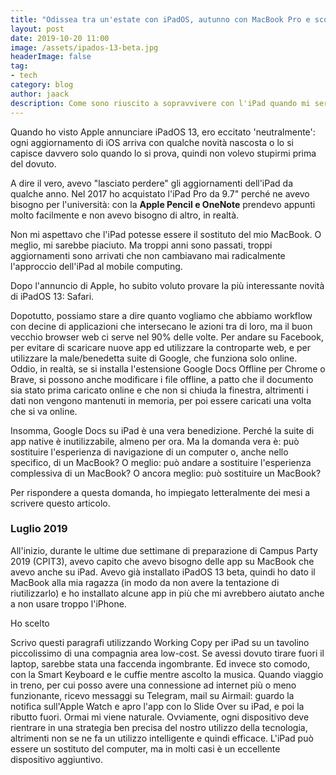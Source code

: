 ```yaml
---
title: "Odissea tra un'estate con iPadOS, autunno con MacBook Pro e sconti per l'università"
layout: post
date: 2019-10-20 11:00
image: /assets/ipados-13-beta.jpg
headerImage: false
tag:
- tech
category: blog
author: jaack
description: Come sono riuscito a sopravvivere con l'iPad quando mi serviva il computer, ma non mi ha fatto cambiare idea
---
```


Quando ho visto Apple annunciare iPadOS 13, ero eccitato 'neutralmente': ogni aggiornamento di iOS arriva con qualche novità nascosta o lo si capisce davvero solo quando lo si prova, quindi non volevo stupirmi prima del dovuto.

A dire il vero, avevo "lasciato perdere" gli aggiornamenti dell'iPad da qualche anno. Nel 2017 ho acquistato l'iPad Pro da 9.7" perché ne avevo bisogno per l'università: con la **Apple Pencil e OneNote** prendevo appunti molto facilmente e non avevo bisogno di altro, in realtà.

Non mi aspettavo che l'iPad potesse essere il sostituto del mio MacBook. O meglio, mi sarebbe piaciuto. Ma troppi anni sono passati, troppi aggiornamenti sono arrivati che non cambiavano mai radicalmente l'approccio dell'iPad al mobile computing.

Dopo l'annuncio di Apple, ho subito voluto provare la più interessante novità di iPadOS 13: Safari.

Dopotutto, possiamo stare a dire quanto vogliamo che abbiamo workflow con decine di applicazioni che intersecano le azioni tra di loro, ma il buon vecchio browser web ci serve nel 90% delle volte. Per andare su Facebook, per evitare di scaricare nuove app ed utilizzare la controparte web, e per utilizzare la male/benedetta suite di Google, che funziona solo online. Oddio, in realtà, se si installa l'estensione Google Docs Offline per Chrome o Brave, si possono anche modificare i file offline, a patto che il documento sia stato prima caricato online e che non si chiuda la finestra, altrimenti i dati non vengono mantenuti in memoria, per poi essere caricati una volta che si va online.

Insomma, Google Docs su iPad è una vera benedizione. Perché la suite di app native è inutilizzabile, almeno per ora. Ma la domanda vera è: può sostituire l'esperienza di navigazione di un computer o, anche nello specifico, di un MacBook? O meglio: può andare a sostituire l'esperienza complessiva di un MacBook? O ancora meglio: può sostituire un MacBook?

Per rispondere a questa domanda, ho impiegato letteralmente dei mesi a scrivere questo articolo.

### Luglio 2019

All'inizio, durante le ultime due settimane di preparazione di Campus Party 2019 (CPIT3), avevo capito che avevo bisogno delle app su MacBook che avevo anche su iPad. Avevo già installato iPadOS 13 beta, quindi ho dato il MacBook alla mia ragazza (in modo da non avere la tentazione di riutilizzarlo) e ho installato alcune app in più che mi avrebbero aiutato anche a non usare troppo l'iPhone.

Ho scelto

Scrivo questi paragrafi utilizzando Working Copy per iPad su un tavolino piccolissimo di una compagnia area low-cost. Se avessi dovuto tirare fuori il laptop, sarebbe stata una faccenda ingombrante. Ed invece sto comodo, con la Smart Keyboard e le cuffie mentre ascolto la musica.
Quando viaggio in treno, per cui posso avere una connessione ad internet più o meno funzionante, ricevo messaggi su Telegram, mail su Airmail: guardo la notifica sull'Apple Watch e apro l'app con lo Slide Over su iPad, e poi la ributto fuori. Ormai mi viene naturale.
Ovviamente, ogni dispositivo deve rientrare in una strategia ben precisa del nostro utilizzo della tecnologia, altrimenti non se ne fa un utilizzo intelligente e quindi efficace.
L'iPad può essere un sostituto del computer, ma in molti casi è un eccellente dispositivo aggiuntivo.
